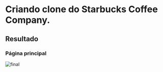 ﻿# Criando clone do Starbucks Coffee Company.
## Resultado
### Página principal
![final](https://github.com/LinusWeb/html-css-starbucks-coffee-clone/assets/20049294/175e5769-6eac-42c0-af5e-7e7dfb8e031f)
